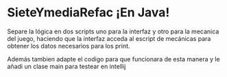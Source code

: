 # SieteYmediaRefac  ¡En Java!

Separe la lógica en dos scripts uno para la interfaz y otro para la mecanica del juego, haciendo que la interfaz acceda al escript de mecánicas para obtener los datos necesarios para los print.

Además tambien adapte el codigo para que funcionara  de esta manera y le añadi un clase main para testear en intellij
